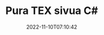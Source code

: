 ---
############################# Static ############################
layout: "auto-gen-merger"
date: 2022-11-10T07:10:42
draft: false
otherformats: vsdx vssm vssx vstm vstx vsx vtx xlam xls xlsb xlsm xlsx xlt xltm xltx xps

############################# Head ############################
head_title: "Pura TEX sivua C#"
head_description: "Pura sivut nopeasti TEX-tiedostosta C#:ssa. Tallenna uusi asiakirja, joka sisältää valitut sivut asiakirjojen yhdistämissovellusliittymän avulla."

############################# Header ############################
title: "Pura TEX sivua C#"
description: "Pura TEX sivut muutamalla rivillä .NET-koodia."
bg_image: "https://cms.admin.containerize.com/templates/aspose/App_Themes/V3/images/bg/header1.png"
bg_overlay: false
button:
    enable: true
    icon: "fas fa-arrow-down"
    label: "Lataa ilmainen kokeiluversio"
    link: "https://downloads.groupdocs.com/merger/net"

############################# SubMenu ############################
submenu:
    enable: true

    left:
        img_alt: "GroupDocs.Merger for .NET"
        image: "https://cms.admin.containerize.com/templates/groupdocs/images/product-logos/90x90-noborder/groupdocs-merger-net.png"
        product: "GroupDocs.Merger"
        platform: ".NET"

    middle:
        button:

            # button loop
            - link: "https://apireference.groupdocs.com/merger/net"
              text: "API-viite"

            # button loop
            - link: "https://github.com/groupdocs-merger"
              text: "Esimerkkejä koodista"

            # button loop
            - link: "https://products.groupdocs.app/merger/family"
              text: "Live-demoja"

            # button loop
            - link: "https://purchase.groupdocs.com/pricing/merger/net"
              text: "Hinnoittelu"

    right:
        link_download: "https://downloads.groupdocs.com/merger"
        link_learn: "https://docs.groupdocs.com/merger/net"
        link_buy: "https://purchase.groupdocs.com"

############################# About ############################
about:
    enable: true
    title: "Tietoja GroupDocs.Merger for .NET API:sta"
    content: |
        [GroupDocs.Merger for .NET](/fi/merger/net/) tarjoaa yksinkertaisen ratkaisun turvallisesti yhdistää ja jakaa useiden dokumenttimuotojen välillä, mukaan lukien PDF, Microsoft Office (Word, Excel, PowerPoint , OneNote), OpenDocument, HTML, kuvat ja monet muut .NET-sovelluksissa. Lisäämällä vain muutaman rivin koodia voit suorittaa useita dokumenttitoimintoja, kuten siirtää, poistaa, kiertää, vaihtaa, purkaa tai muuttaa asiakirjan sivujen suuntaa. Asiakirjojen yhdistämissovellusliittymä tukee myös asiakirjasivujen esikatselua kuvana asiakirjan rakenteen, muotoilun ja sivun sisällön analysoimiseksi.
        
        GroupDocs.Merger API on oikea valinta yritysratkaisuille, jotka tarvitsevat tiedostosivujen purkamisominaisuuksia. Näitä sovellusliittymiä tuetaan hyvin kaikissa tärkeimmissä käyttöjärjestelmissä ja alustoissa, mukaan lukien .NET Framework, .NET Standard, .NET Core, Mono.

############################# Steps ############################
steps:
    enable: true
    title_left: "Pura TEX tiedostosivua tuotteessa .NET"
    content_left: |
        [GroupDocs.Merger for .NET](/fi/merger/net/) tekee C#-kehittäjien helpoksi purkaa halutut sivut TEX-tiedostosta ja tallentaa sen nimellä uuden tiedoston, joka sisältää valitut sivut muutaman helpon vaiheen avulla.
        
        * Alusta **ExtractOptions** sivunumeroilla, joiden pitäisi näkyä tuloksena olevassa asiakirjassa.
        * Luo uusi esiintymä **Yhdistys** ja anna lähdedokumentin polku rakentajaparametriksi.
        * Kutsu **ExtractPages** ja välitä **ExtractOptions**-objekti.
        * Soita **Tallenna** ja määritä tiedostopolku tuloksena olevan asiakirjan tallentamiseksi.

    title_right: "Laitteistovaatimukset"
    content_right: |
        GroupDocs.Merger for .NET API-liittymiä tuetaan kaikilla tärkeimmillä alustoilla ja käyttöjärjestelmillä. Ennen kuin suoritat alla olevan koodin, varmista, että sinulla on seuraavat edellytykset asennettuna järjestelmääsi.

        * Käyttöjärjestelmät: Microsoft Windows, Linux, MacOS
        * Kehitysympäristöt: Visual Studio, Xamarin, MonoDevelop
        * Kehykset: .NET Framework, .NET Standard, .NET Core, Mono
        * Lataa tuotteen GroupDocs.Merger for .NET uusin versio osoitteesta [NuGet](https://www.nuget.org/packages/groupdocs.merger)
         
    code: |
     {{% merger/additional-styles %}}
     {{< merger/code-merger title="Kuinka purkaa TEX tiedostosivut käyttämällä C# esimerkkikoodia">}}

        ```csharp    
        // Pura TEX tiedostosivua GroupDocs.Merger API:lla
        // Alusta ExtractOptions-luokka valituilla sivunumeroilla
        ExtractOptions extractOptions = new ExtractOptions(new int[] { 2, 5 });

        // Toteuta yhdistäminen syötteellä TEX
        using (Merger merger = new Merger("input.tex"))
          {
            // Kutsu ExtractPages-metodi ja välitä ExtractOptions-objekti sille
            merger.ExtractPages(extractOptions);
    
            // Soita Tallenna-menetelmä tallentaaksesi tulosteen asiakirjan puretuilla sivuilla
            merger.Save("output.tex");
          }
        ```
     {{< /merger/code-merger >}}

############################# Demos ############################
demos:
    enable: true
    title: "Live-esittelyt - Pura TEX sivua verkossa"
    content: |
       Pura TEX tiedostosivua heti käymällä [GroupDocs.Merger Live Demos](https://products.groupdocs.app/splitter/extract-pages/tex) -sivustolla.
       Live-demolla on seuraavat edut.
        
############################# About Formats ############################
about_formats:
    enable: true

############################# More Formats ############################
more_formats:
    enable: true
    title: "Pura sivut muista asiakirjamuodoista"
    content: |
        .NET dokumentoi yhdistämis- ja split-sovellusliittymän tiedostomuodoille ja kuville. Pura joitain suosittuja tiedostomuotoja alla kuvatulla tavalla.

############################# Back to top ###############################
back_to_top:
    enable: true
---